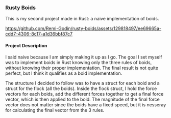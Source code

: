 ### Rusty Boids
This is my second project made in Rust: a naive implementation of boids.

https://github.com/Remi-Godin/rusty-boids/assets/129818497/ee69665a-cdd7-4306-8c17-a1d36bbf87c7

#### Project Description
I said naive because I am simply making it up as I go. The goal I set myself was to implement boids in Rust knowing only the three rules of boids, without knowing their proper implementation. The final result is not quite perfect, but I think it qualifies as a boid implementation.

The structure I decided to follow was to have a struct for each boid and a struct for the flock (all the boids). Inside the flock struct, I hold the force vectors for each boids, add the different forces together to get a final force vector, which is then applied to the boid. The magnitude of the final force vector does not matter since the boids have a fixed speed, but it is nesseray for calculating the final vector from the 3 rules.


